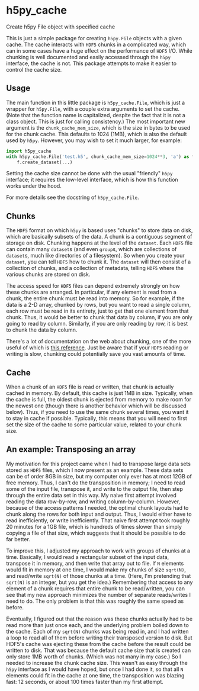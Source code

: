 # h5py_cache
Create h5py File object with specified cache

This is just a simple package for creating `h5py.File` objects with a given cache.  The cache interacts with `HDF5`
chunks in a complicated way, which can in some cases have a huge effect on the performance of `HDF5` I/O.  While
chunking is well documented and easily accessed through the `h5py` interface, the cache is not.  This package attempts
to make it easier to control the cache size.


## Usage

The main function in this little package is `h5py_cache.File`, which is just a wrapper for `h5py.File`, with a couple
extra arguments to set the cache.  (Note that the function name is capitalized, despite the fact that it is not a class
object.  This is just for calling consistency.)  The most important new argument is the `chunk_cache_mem_size`, which
is the size in bytes to be used for the chunk cache.  This defaults to 1024 (1MB), which is also the default used by
`h5py`.  However, you may wish to set it much larger, for example:

```python
import h5py_cache
with h5py_cache.File('test.h5', chunk_cache_mem_size=1024**3, 'a') as f:
    f.create_dataset(...)
```

Setting the cache size cannot be done with the usual "friendly" `h5py` interface; it requires the low-level interface,
which is how this function works under the hood.

For more details see the docstring of `h5py_cache.File`.


## Chunks

The `HDF5` format on which `h5py` is based uses "chunks" to store data on disk, which are basically subsets of the data.
A chunk is a contiguous segment of storage on disk.  Chunking happens at the level of the `dataset`.  Each `HDF5` file
can contain many `dataset`s (and even `group`s, which are collections of `dataset`s, much like directories of a
filesystem).  So when you create your `dataset`, you can tell `HDF5` how to chunk it.  The `dataset` will then consist
of a collection of chunks, and a collection of metadata, telling `HDF5` where the various chunks are stored on disk.

The access speed for `HDF5` files can depend extremely strongly on how these chunks are arranged.  In particular, if any
element is read from a chunk, the entire chunk must be read into memory.  So for example, if the data is a 2-D array,
chunked by rows, but you want to read a single column, each row must be read in its entirety, just to get that one
element from that chunk.  Thus, it would be better to chunk that data by column, if you are only going to read by
column.  Similarly, if you are only reading by row, it is best to chunk the data by column.

There's a lot of documentation on the web about chunking, one of the more useful of which is
[this reference](https://www.hdfgroup.org/HDF5/doc/Advanced/Chunking/).  Just be aware that if your `HDF5` reading or
writing is slow, chunking could potentially save you vast amounts of time.


## Cache

When a chunk of an `HDF5` file is read or written, that chunk is actually cached in memory.  By default, this cache is
just 1MB in size.  Typically, when the cache is full, the oldest chunk is ejected from memory to make room for the
newest one (though there is another behavior which will be discussed below).  Thus, if you need to use the same chunk
several times, you want it to stay in cache if possible.  Typically, this means that you will need to first set the
size of the cache to some particular value, related to your chunk size.


## An example: Transposing an array

My motivation for this project came when I had to transpose large data sets stored as `HDF5` files, which I now present
as an example.  These data sets can be of order 8GB in size, but my computer only ever has at most 12GB of free memory.
Thus, I can't do the transposition in memory; I need to read some of the input file, transpose it, and write to the
output file, then step through the entire data set in this way.  My naive first attempt involved reading the data
row-by-row, and writing column-by-column.  However, because of the access patterns I needed, the optimal chunk layouts
had to chunk along the rows for both input and output.  Thus, I would either have to read inefficiently, or write
inefficiently.  That naive first attempt took roughly 20 minutes for a 1GB file, which is hundreds of times slower than
simply copying a file of that size, which suggests that it should be possible to do far better.

To improve this, I adjusted my approach to work with groups of chunks at a time.  Basically, I would read a rectangular
subset of the input data, transpose it in memory, and then write that array out to file.  If `N` elements would fit in
memory at one time, I would make my chunks of size `sqrt(N)`, and read/write `sqrt(N)` of those chunks at a time.
(Here, I'm pretending that `sqrt(N)` is an integer, but you get the idea.)  Remembering that access to any element of a
chunk requires that entire chunk to be read/written, you can see that my new approach minimizes the number of separate
reads/writes I need to do.  The only problem is that this was roughly the same speed as before.

Eventually, I figured out that the reason was these chunks actually had to be read more than just once each, and the
underlying problem boiled down to the cache.  Each of my `sqrt(N)` chunks was being read in, and I had written a loop
to read all of them before writing their transposed version to disk.  But HDF5's cache was ejecting these from the cache
before the result could be written to disk.  That was because the default cache size that is created can only store
1MB worth of chunks.  (Which was not many in my case.)  So I needed to increase the chunk cache size.  This wasn't as
easy through the `h5py` interface as I would have hoped, but once I had done it, so that all `N` elements could fit in
the cache at one time, the transposition was blazing fast: 12 seconds, or about 100 times faster than my first attempt.


